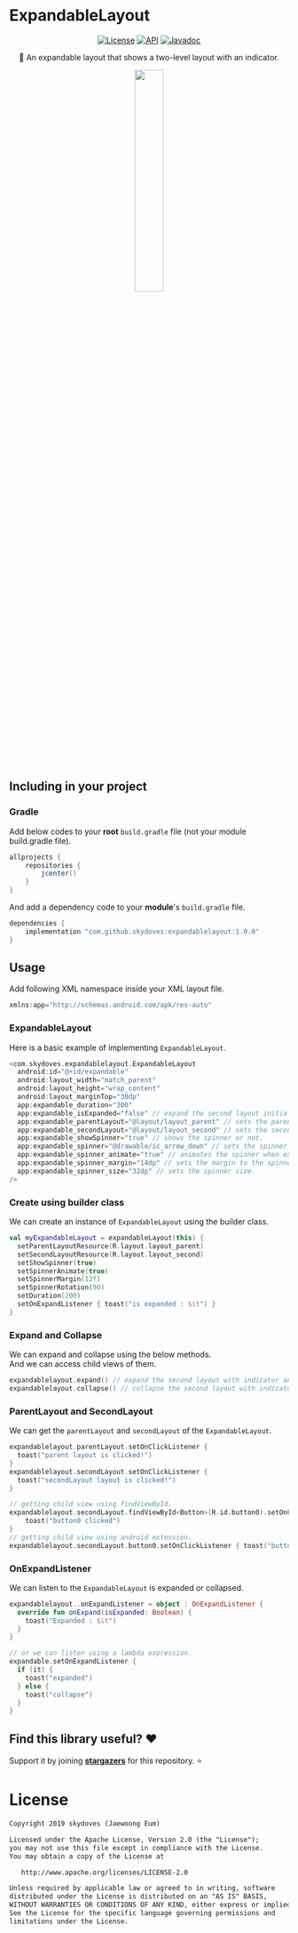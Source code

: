 # ExpandableLayout

<p align="center">
  <a href="https://opensource.org/licenses/Apache-2.0"><img alt="License" src="https://img.shields.io/badge/License-Apache%202.0-blue.svg"/></a>
  <a href="https://android-arsenal.com/api?level=16"><img alt="API" src="https://img.shields.io/badge/API-16%2B-brightgreen.svg?style=flat"/></a>
  <a href="https://skydoves.github.io/libraries/expandablelayout/javadoc/expandablelayout/com.skydoves.expandablelayout/index.html"><img alt="Javadoc" src="https://img.shields.io/badge/Javadoc-ExpandableLayout-yellow"/></a>
</p>

<p align="center">
🦚 An expandable layout that shows a two-level layout with an indicator.
</p>

<p align="center">
<img src="https://user-images.githubusercontent.com/24237865/65829414-49c96d80-e2e0-11e9-8e92-45e1432dc26a.gif" width="32%"/>
</p>

## Including in your project
### Gradle 
Add below codes to your **root** `build.gradle` file (not your module build.gradle file).
```gradle
allprojects {
    repositories {
        jcenter()
    }
}
```
And add a dependency code to your **module**'s `build.gradle` file.
```gradle
dependencies {
    implementation "com.github.skydoves:expandablelayout:1.0.0"
}
```

## Usage
Add following XML namespace inside your XML layout file.

```gradle
xmlns:app="http://schemas.android.com/apk/res-auto"
```


### ExpandableLayout
Here is a basic example of implementing `ExpandableLayout`.

```gradle
<com.skydoves.expandablelayout.ExpandableLayout
  android:id="@+id/expandable"
  android:layout_width="match_parent"
  android:layout_height="wrap_content"
  android:layout_marginTop="30dp"
  app:expandable_duration="300"
  app:expandable_isExpanded="false" // expand the second layout initially or not.
  app:expandable_parentLayout="@layout/layout_parent" // sets the parent layout. 
  app:expandable_secondLayout="@layout/layout_second" // sets the second layout.
  app:expandable_showSpinner="true" // shows the spinner or not.
  app:expandable_spinner="@drawable/ic_arrow_down" // sets the spinner's drawable.
  app:expandable_spinner_animate="true" // animates the spinner when expanding or collapse.
  app:expandable_spinner_margin="14dp" // sets the margin to the spinner.
  app:expandable_spinner_size="32dp" // sets the spinner size.
/>
```

### Create using builder class
We can create an instance of `ExpandableLayout` using the builder class.
```kotlin
val myExpandableLayout = expandableLayout(this) {
  setParentLayoutResource(R.layout.layout_parent)
  setSecondLayoutResource(R.layout.layout_second)
  setShowSpinner(true)
  setSpinnerAnimate(true)
  setSpinnerMargin(12f)
  setSpinnerRotation(90)
  setDuration(200)
  setOnExpandListener { toast("is expanded : $it") }
}
```

### Expand and Collapse
We can expand and collapse using the below methods.<br>
And we can access child views of them.
```kotlin
expandablelayout.expand() // expand the second layout with indicator animation.
expandablelayout.collapse() // collapse the second layout with indicator animation.
```

### ParentLayout and SecondLayout
We can get the `parentLayout` and `secondLayout` of the `ExpandableLayout`.
```kotlin
expandablelayout.parentLayout.setOnClickListener {
  toast("parent layout is clicked!")
}
expandablelayout.secondLayout.setOnClickListener {
  toast("secondLayout layout is clicked!")
}

// getting child view using findViewById.
expandablelayout.secondLayout.findViewById<Button>(R.id.button0).setOnClickListener { 
    toast("button0 clicked") 
}
// getting child view using android extension.
expandablelayout.secondLayout.button0.setOnClickListener { toast("button0 clicked") }
```

### OnExpandListener
We can listen to the `ExpandableLayout` is expanded or collapsed.
```kotlin
expandablelayout..onExpandListener = object : OnExpandListener {
  override fun onExpand(isExpanded: Boolean) {
    toast("Expanded : $it")
  }
}

// or we can listen using a lambda expression.
expandable.setOnExpandListener {
  if (it) {
    toast("expanded")
  } else {
    toast("collapse")
  }
}
```

## Find this library useful? :heart:
Support it by joining __[stargazers](https://github.com/skydoves/ExpandableLayout/stargazers)__ for this repository. :star:

# License
```xml
Copyright 2019 skydoves (Jaewoong Eum)

Licensed under the Apache License, Version 2.0 (the "License");
you may not use this file except in compliance with the License.
You may obtain a copy of the License at

   http://www.apache.org/licenses/LICENSE-2.0

Unless required by applicable law or agreed to in writing, software
distributed under the License is distributed on an "AS IS" BASIS,
WITHOUT WARRANTIES OR CONDITIONS OF ANY KIND, either express or implied.
See the License for the specific language governing permissions and
limitations under the License.
```
